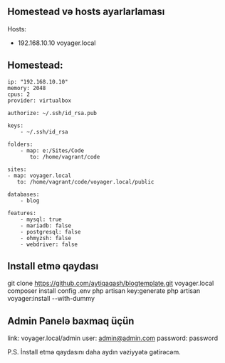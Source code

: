 ## Homestead və hosts ayarlarlaması
 Hosts:
  - 192.168.10.10 voyager.local
  
  Homestead: 
  ---
    ip: "192.168.10.10"
    memory: 2048
    cpus: 2
    provider: virtualbox

    authorize: ~/.ssh/id_rsa.pub

    keys:
        - ~/.ssh/id_rsa

    folders:
        - map: e:/Sites/Code
           to: /home/vagrant/code

    sites:
    - map: voyager.local
       to: /home/vagrant/code/voyager.local/public

    databases:
        - blog

    features:
        - mysql: true
        - mariadb: false
        - postgresql: false
        - ohmyzsh: false
        - webdriver: false


## Install etmə qaydası 

git clone https://github.com/aytiqaqash/blogtemplate.git voyager.local
composer install
config .env
php artisan key:generate
php artisan voyager:install --with-dummy

## Admin Panelə baxmaq üçün

link: voyager.local/admin
user: admin@admin.com
password: password

P.S. İnstall etmə qaydasını daha aydın vəziyyətə gətirəcəm.

